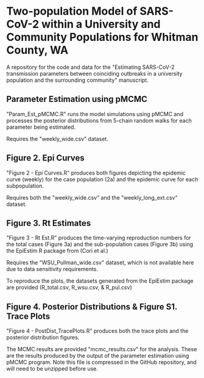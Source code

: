 # Two-population Model of SARS-CoV-2 within a University and Community Populations for Whitman County, WA
A repository for the code and data for the "Estimating SARS-CoV-2 transmission parameters between coinciding outbreaks in a university population and the surrounding community" manuscript. 


## Parameter Estimation using pMCMC

"Param_Est_pMCMC.R" runs the model simulations using pMCMC and processes the posterior distributions from 5-chain random walks for each parameter being estimated. 

Requires the "weekly_wide.csv" dataset.


## Figure 2. Epi Curves
"Figure 2 - Epi Curves.R" produces both figures depicting the epidemic curve (weekly) for the case population (2a) and the epidemic curve for each subpopulation. 

Requires both the "weekly_wide.csv" and the "weekly_long_ext.csv" dataset.


## Figure 3. Rt Estimates
"Figure 3 - Rt Est.R" produces the time-varying reproduction numbers for the total cases (Figure 3a) and the sub-population cases (Figure 3b) using the EpiEstim R package from (Cori et al.)

Requires the "WSU_Pullman_wide.csv" dataset, which is not available here due to data sensitivity requirements.

To reproduce the plots, the datasets generated from the EpiEstim package are provided (R_total.csv, R_wsu.csv, & R_pul.csv)


## Figure 4. Posterior Distributions & Figure S1. Trace Plots
"Figure 4 - PostDist_TracePlots.R" produces both the trace plots and the posterior distribution figures. 

The MCMC results are provided "mcmc_results.csv" for the analysis. These are the results produced by the output of the parameter estimation using pMCMC program. Note this file is compressed in the GitHub repository, and will need to be unzipped before use.

